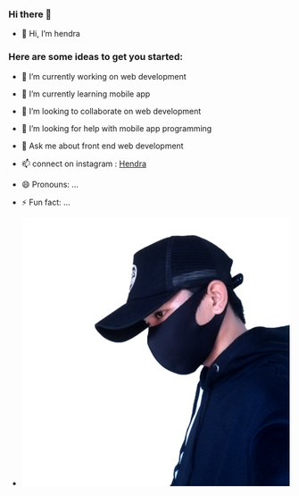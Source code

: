 ### Hi there 👋
- 👋 Hi, I’m hendra

### Here are some ideas to get you started:
- 🔭 I’m currently working on web development
- 🌱 I’m currently learning mobile app
- 👯 I’m looking to collaborate on web development
- 🤔 I’m looking for help with mobile app programming
- 💬 Ask me about front end web development
- 📫 connect on instagram : [Hendra](https://www.instagram.com/hendra_infotech)
- 😄 Pronouns: ...
- ⚡ Fun fact: ...


- ![My Image Profile](/hendra.png)

